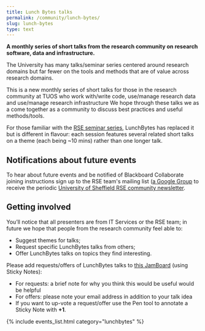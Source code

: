 ```yaml
---
title: Lunch Bytes talks
permalink: /community/lunch-bytes/
slug: lunch-bytes
type: text
---
```


**A monthly series of short talks from the research community on research software, data and infrastructure.**

The University has many talks/seminar series centered around research domains
but far fewer on the tools and methods that are of value across research domains.

This is a new monthly series of short talks for those in the research community at TUOS who 
work with/write code, 
use/manage research data and 
use/manage research infrastructure
We hope through these talks we as a come together as a community to discuss best practices and useful methods/tools.

For those familiar with the [RSE seminar series](/community/seminars/), LunchBytes has replaced it but is different in flavour: 
each session features several related short talks on a theme (each being ~10 mins) rather than one longer talk.

## Notifications about future events

To hear about future events and be notified of Blackboard Collaborate joining instructions
sign up to the RSE team's mailing list ([a Google Group](/community) to
receive the periodic [University of Sheffield RSE community newsletter](/newsletters/).

## Getting involved

You’ll notice that all presenters are from IT Services or the RSE team;
in future we hope that people from the research community feel able to:

* Suggest themes for talks;
* Request specific LunchBytes talks from others;
* Offer LunchBytes talks on topics they find interesting.

Please add requests/offers of LunchBytes talks to [this JamBoard](https://jamboard.google.com/d/1-51cRf0pwZl8O10CnLeJGAqKcnbww-QGaYjszFK-H38/) (using Sticky Notes):
 - For requests: a brief note for why you think this would be useful would be helpful
 - For offers: please note your email address in addition to your talk idea
 - If you want to up-vote a request/offer use the Pen tool to annotate a Sticky Note with **+1**.

<!-- TODO: more info on what constitutes a good talk; CoC.

<!-- List of upcoming and past Lunchbytes sessions -->
{% include events_list.html category="lunchbytes" %}


